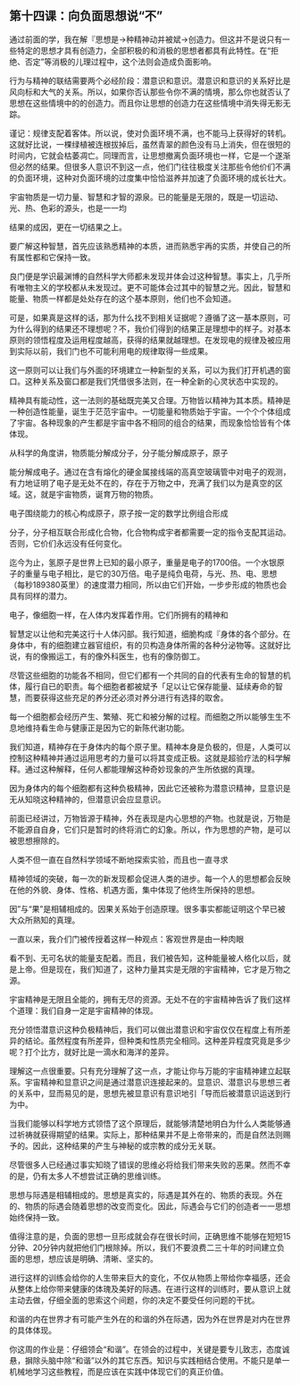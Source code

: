 

## 第十四课：向负面思想说“不”

通过前面的学，我在解『思想是→种精神动并被斌→创造力。但这并不是说只有一些特定的思想才具有创造力，全部积极的和消极的思想者都具有此特性。在“拒绝、否定”等消极的儿理过程中，这个法则会造成负面影响。

行为与精神的联结需要两个必经阶段：潜意识和意识。潜意识和意识的关系好比是风向标和大气的关系。所以，如果你否认那些令你不满的情境，那么你也就否认了思想在这些情境中的的创造力。而且你让思想的创造力在这些情境中消失得无影无踪。

谨记：规律支配着客体。所以说，使对负面环境不满，也不能马上获得好的转机。这就好比说，一棵绿植被连根拔掉后，虽然青翠的颜色没有马上消失，但在很短的时间内，它就会枯萎凋亡。同理而言，让思想撤离负面环境也一样，它是一个遂渐但必然的结果。但很多人意识不到这一点，他们门往往极度关注那些令他价们不满的负面环境，这种对负面环境的过度集中恰恰滋养并加速了负面环境的成长壮大。

宇宙物质是一切力量、智慧和才智的源泉。已的能量是无限的，既是一切运动、光、热、色彩的源头，也是一一均

结果的成因，更在一切结果之上。

要广解这种智慧，首先应该熟悉精神的本质，进而熟悉宇再的实质，并使自己的所有属性都和它保持一致。

良门便是学识最渊博的自然科学大师都未发现并体会过这种智慧。事实上，几乎所有唯物主义的学校都从未发现过。更不可能体会过其中的智慧之光。因此，智慧和能量、物质一样都是处处存在的这个基本原则，他们也不会知道。

可是，如果真是这样的话，那为什么找不到相关证据呢？遵循了这一基本原则，可为什么得到的结果还不理想呢？不，我价们得到的结果正是理想中的样子。对基本原则的领悟程度及运用程度越高，获得的结果就越理想。在发现电的规律及被应用到实际以前，我们门也不可能利用电的规律取得一些成果。

这一原则可以让我们与外面的环境建立一种新型的关系，可以为我们打开机遇的窗口。这种关系及窗口都是我们凭借很多法则，在一种全新的心灵状态中实现的。

精神具有能动性，这一法则的基础既完美又合理。万物皆以精神为其本质。精神是一种创造性能量，诞生于茫范宇宙中。一切能量和物质始于宇宙。一个个个体组成了宇宙。各种现象的产生都是宇宙中各不相同的组合的结果，而现象恰恰皆有个体体现。

从科学的角度讲，物质能分解成分子，分子能分解成原子，原子

能分解成电子。通过在含有熔化的硬金属接线端的高真空玻璃管中对电子的观测，有力地证明了电子是无处不在的，存在于万物之中，充满了我们以为是真空的区域。这，就是宇宙物质，诞育万物的物质。

电子围绕能力的核心构成原子，原子按一定的数学比例组合形成

分子，分子相互联合形成化合物，化合物构成宇者都需要一定的指令支配其运动。否则，它价们永远没有任何变化。

迄今为止，氢原子是世界上已知的最小原子，重量是电子的1700倍。一个水银原子的重量与电子相比，是它的30万倍。电子是纯负电荷，与光、热、电、思想（每秒189380英里）的速度潜力相同，所以由它们开始，一步步形成的物质也会具有同样的潜力。

电子，像细胞一样，在人体内发挥着作用。它们所拥有的精神和

智慧定以让他和完美这行十人体闪部。我行知道，细脆构成『身体的各个部分。在身体中，有的细胞建立器官组织，有的贝构造身体所需的各种分泌物等。这就好比说，有的像搬运工，有的像外科医生，也有的像防御工。

尽管这些细胞的功能各不相同，但它们都有一个共同的自的代表有生命的智慧的机体，履行自已的职责。每个细胞者都被斌予「足以让它保存能量、延续寿命的智慧，而要获得这些充足的养分还必须对养分进行有选择的取舍。

每一个细胞都会经历产生、繁殖、死亡和被分解的过程。而细胞之所以能够生生不息地维持看生命与健康正是因为它的新陈代谢功能。

我们知道，精神存在于身体内的每个原子里。精神本身是负极的，但是，人类可以控制这种精神并通过运用思考的力量可以将其变成正极。这就是超验疗法的科学解释。通过这种解释，任何人都能理解这种奇妙现象的产生所依据的真理。

因为身体内的每个细胞都有这种负极精神，因此它还被称为潜意识精神，显意识是无从知晓这种精神的，但潜意识会应显意识。

前面已经讲过，万物皆源于精神，外在表现是内心思想的产物。也就是说，万物是不能源自自身，它们只是暂时的终将消亡的幻象。所以，作为思想的产物，是可以被思想擦除的。

人类不但一直在自然科学领域不断地探索实验，而且也一直寻求

精神领域的突破，每一次的新发现都会促进人类的进步。每一个人的思想都会反映在他的外貌、身体、性格、机遇方面，集中体现了他终生所保持的思想。

因”与“果”是相辅相成的。因果关系始于创造原理。很多事实都能证明这个早已被大众所熟知的真理。

一直以来，我介们门被传授着这样一种观点：客观世界是由一种肉眼

看不到、无可名状的能量支配着。而且，我们被告知，这种能量被人格化以后，就是上帝。但是现在，我们知道了，这种力量其实是无限的宇宙精神，它才是万物之源。

宇宙精神是无限且全能的，拥有无尽的资源。无处不在的宇宙精神告诉了我们这样个道理：我们自身一定是宇宙精神的体现。

充分领悟潜意识这种负极精神后，我们可以做出潜意识和宇宙仅仅在程度上有所差异的结论。虽然程度有所差异，但种类和性质完全相同。这种差异程度究竟是多少呢？打个比方，就好比是一滴水和海洋的差异。

理解这一点很重要。只有充分理解了这一点，才能让你与万能的宇宙精神建立起联系。宇宙精神和显意识之间是通过潜意识连接起来的。显意识、潜意识与思想三者的关系中，显而易见的是，思想先被显意识有意识地引「导而后被潜意识运送到行为中。

当我们能够以科学地方式领悟了这个原理后，就能够清楚地明白为什么人类能够通过祈祷就获得期望的结果。实际上，那种结果并不是上帝带来的，而是自然法则赐予的。因此，这种结果的产生与神秘的或宗教的成分无关联。

尽管很多人已经通过事实知晓了错误的思维必将给我们带来失败的恶果。然而不幸的是，仍有太多人不想尝试正确的思维训练。

思想与际遇是相辅相成的。思想是真实的，际遇是其外在的、物质的表现。外在的、物质的际遇会随着思想的改变而变化。因此，际遇会与它们的创造者一一思想始终保持一致。

值得注意的是，负面的思想一旦形成就会存在很长时间，正确思维不能够在短短15分钟、20分钟内就把他们门根除掉。所以，我们不要浪费二三十年的时间建立负面的思想，想应该是明确、清晰、坚实的。

进行这样的训练会给你的人生带来巨大的变化，不仅从物质上带给你幸福感，还会从整体上给你带来健康的体瑰及美好的际遇。在进行这样的训练时，要从意识上就主动去做，仔细全面的思索这个间题，你的决定不要受任何问题的干扰。

和谐的内在世界才有可能产生外在的和谐的外在际遇，因为外在世界是对内在世界的具体体现。

你这周的作业是：仔细领会“和谐”。在领会的过程中，关键是要专儿致志，态度诚悬，摒除头脑中除“和谐”以外的其它东西。知识与实践相结合使用。不能只是单一机械地学习这些教程，而是应该在实践中体现它们的真正价值。

